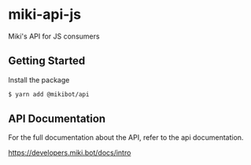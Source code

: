 # miki-api-js

Miki's API for JS consumers

## Getting Started

Install the package

```sh
$ yarn add @mikibot/api
```

## API Documentation

For the full documentation about the API, refer to the api documentation.

https://developers.miki.bot/docs/intro
